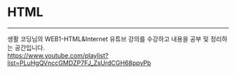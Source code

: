 # HTML

---

생활 코딩님의 WEB1-HTML&Internet 유튜브 강의를 수강하고 내용을 공부 및 정리하는 공간입니다.    
https://www.youtube.com/playlist?list=PLuHgQVnccGMDZP7FJ_ZsUrdCGH68ppvPb
